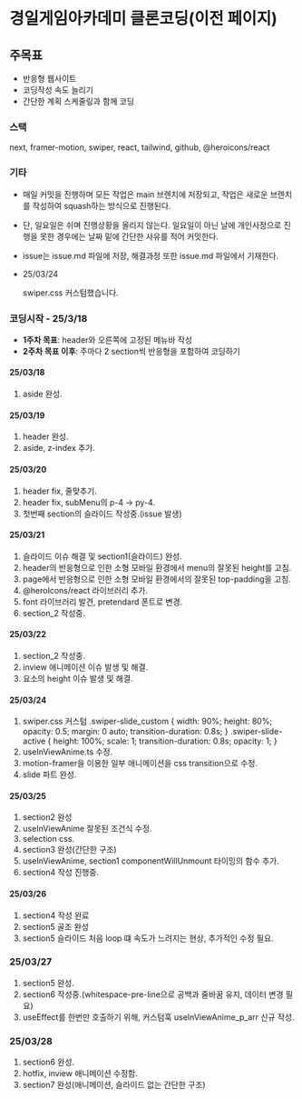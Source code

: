 # 경일게임아카데미 클론코딩(이전 페이지)

## 주목표

- 반응형 웹사이트
- 코딩작성 속도 늘리기
- 간단한 계획 스케줄링과 함께 코딩

### 스택

next, framer-motion, swiper, react, tailwind, github, @heroicons/react

### 기타

- 매일 커밋을 진행하며 모든 작업은 main 브렌치에 저장되고, 작업은 새로운 브렌치를 작성하여 squash하는 방식으로 진행된다.
- 단, 일요일은 쉬며 진행상황을 올리지 않는다. 일요일이 아닌 날에 개인사정으로 진행을 못한 경우에는 날짜 밑에 간단한 사유를 적어 커밋한다.
- issue는 issue.md 파일에 저장, 해결과정 또한 issue.md 파일에서 기재한다.

- 25/03/24

  swiper.css 커스텀했습니다.

### 코딩시작 - 25/3/18

- **1주차 목표**: header와 오른쪽에 고정된 메뉴바 작성
- **2주차 목표 이후**: 주마다 2 section씩 반응형을 포함하여 코딩하기

#### 25/03/18

1. aside 완성.

#### 25/03/19

1. header 완성.
2. aside, z-index 추가.

#### 25/03/20

1. header fix, 줄맞추기.
2. header fix, subMenu의 p-4 -> py-4.
3. 첫번째 section의 슬라이드 작성중.(issue 발생)

#### 25/03/21

1. 슬라이드 이슈 해결 및 section1(슬라이드) 완성.
2. header의 반응형으로 인한 소형 모바일 환경에서 menu의 잘못된 height를 고침.
3. page에서 반응형으로 인한 소형 모바일 환경에서의 잘못된 top-padding을 고침.
4. @heroIcons/react 라이브러리 추가.
5. font 라이브러리 발견, pretendard 폰트로 변경.
6. section_2 작성중.

#### 25/03/22

1. section_2 작성중.
2. inview 애니메이션 이슈 발생 및 해결.
3. 요소의 height 이슈 발생 및 해결.

#### 25/03/24

1. swiper.css 커스텀
   .swiper-slide_custom {
   width: 90%;
   height: 80%;
   opacity: 0.5;
   margin: 0 auto;
   transition-duration: 0.8s;
   }
   .swiper-slide-active {
   height: 100%;
   scale: 1;
   transition-duration: 0.8s;
   opacity: 1;
   }
2. useInViewAnime.ts 수정.
3. motion-framer을 이용한 일부 애니메이션을 css transition으로 수정.
4. slide 파트 완성.

#### 25/03/25

1. section2 완성
2. useInViewAnime 잘못된 조건식 수정.
3. selection css.
4. section3 완성(간단한 구조)
5. useInViewAnime, section1 componentWillUnmount 타이밍의 함수 추가.
6. section4 작성 진행중.

#### 25/03/26

1. section4 작성 완료
2. section5 골조 완성
3. section5 슬라이드 처음 loop 떄 속도가 느려지는 현상, 추가적인 수정 필요.

### 25/03/27

1. section5 완성.
2. section6 작성중.(whitespace-pre-line으로 공백과 줄바꿈 유지, 데이터 변경 필요)
3. useEffect를 한번만 호출하기 위해, 커스텀훅 useInViewAnime_p_arr 신규 작성.

### 25/03/28

1. section6 완성.
2. hotfix, inview 애니메이션 수정함.
3. section7 완성(애니메이션, 슬라이드 없는 간단한 구조)
